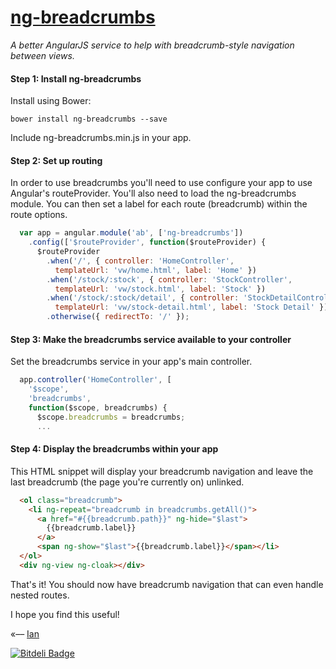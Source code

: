 # [ng-breadcrumbs](http://ianwalter.github.io/ng-breadcrumbs/)
*A better AngularJS service to help with breadcrumb-style navigation between views.*


#### Step 1: Install ng-breadcrumbs

Install using Bower:

```
bower install ng-breadcrumbs --save
```

Include ng-breadcrumbs.min.js in your app.

#### Step 2: Set up routing

In order to use breadcrumbs you'll need to use configure your app to use Angular's routeProvider. You'll also need to 
load the ng-breadcrumbs module. You can then set a label for each route (breadcrumb) within the route options.

```javascript
  var app = angular.module('ab', ['ng-breadcrumbs'])
    .config(['$routeProvider', function($routeProvider) {
      $routeProvider
        .when('/', { controller: 'HomeController',
          templateUrl: 'vw/home.html', label: 'Home' })
        .when('/stock/:stock', { controller: 'StockController',
          templateUrl: 'vw/stock.html', label: 'Stock' })
        .when('/stock/:stock/detail', { controller: 'StockDetailController',
          templateUrl: 'vw/stock-detail.html', label: 'Stock Detail' })
        .otherwise({ redirectTo: '/' });
```


#### Step 3: Make the breadcrumbs service available to your controller

Set the breadcrumbs service in your app's main controller.

```javascript
  app.controller('HomeController', [
    '$scope',
    'breadcrumbs',
    function($scope, breadcrumbs) {
      $scope.breadcrumbs = breadcrumbs;
      ...
```


#### Step 4: Display the breadcrumbs within your app

This HTML snippet will display your breadcrumb navigation and leave the last breadcrumb (the page you're currently on)
unlinked.

```html
  <ol class="breadcrumb">
    <li ng-repeat="breadcrumb in breadcrumbs.getAll()">
      <a href="#{{breadcrumb.path}}" ng-hide="$last">
        {{breadcrumb.label}}
      </a>
      <span ng-show="$last">{{breadcrumb.label}}</span></li>
  </ol>
  <div ng-view ng-cloak></div>
```

That's it! You should now have breadcrumb navigation that can even handle nested routes.

I hope you find this useful!

«–– [Ian](http://www.iankwalter.com)


[![Bitdeli Badge](https://d2weczhvl823v0.cloudfront.net/ianwalter/ng-breadcrumbs/trend.png)](https://bitdeli.com/free "Bitdeli Badge")

